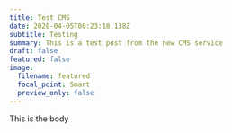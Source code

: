 ```yaml
---
title: Test CMS
date: 2020-04-05T00:23:18.138Z
subtitle: Testing
summary: This is a test post from the new CMS service
draft: false
featured: false
image:
  filename: featured
  focal_point: Smart
  preview_only: false
---
```

This is the body